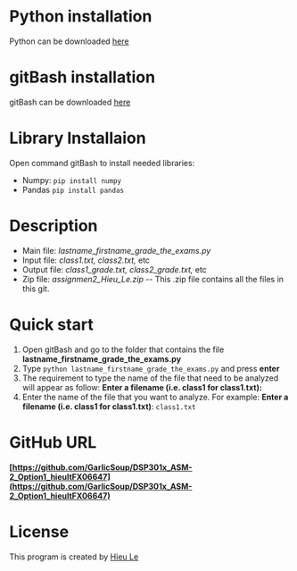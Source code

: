 # Python installation
Python can be downloaded [here](https://www.python.org/)

# gitBash installation
gitBash can be downloaded [here](https://gitforwindows.org/)

# Library Installaion
Open command gitBash to install needed libraries:
- Numpy: `pip install numpy`
- Pandas `pip install pandas`

# Description
- Main file: _lastname_firstname_grade_the_exams.py_
- Input file: _class1.txt, class2.txt,_ etc
- Output file: _class1_grade.txt, class2_grade.txt,_ etc
- Zip file: _assignmen2_Hieu_Le.zip_ -- This .zip file contains all the files in this git.

# Quick start
1. Open gitBash and go to the folder that contains the file **lastname_firstname_grade_the_exams.py**
2. Type `python lastname_firstname_grade_the_exams.py` and press **enter**
3. The requirement to type the name of the file that need to be analyzed will appear as follow: 
  **Enter a filename (i.e. class1 for class1.txt):**
4. Enter the name of the file that you want to analyze. 
  For example: **Enter a filename (i.e. class1 for class1.txt)**: `class1.txt`

# GitHub URL
**[https://github.com/GarlicSoup/DSP301x_ASM-2_Option1_hieultFX06647](https://github.com/GarlicSoup/DSP301x_ASM-2_Option1_hieultFX06647)**

# License
This program is created by [Hieu Le](https://github.com/GarlicSoup)
